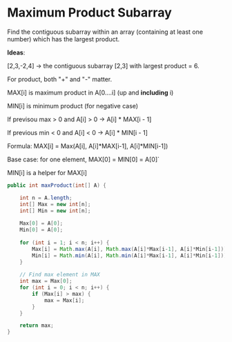 # Maximum Product Subarray

Find the contiguous subarray within an array (containing at least one number) which has the largest product.

**Ideas**:

[2,3,-2,4] -> the contiguous subarray [2,3] with largest product = 6.

For product, both "+" and "-" matter.

MAX[i] is maximum product in A[0....i] (up and **including** i)

MIN[i] is minimum product (for negative case)

If previsou max > 0 and A[i] > 0 -> A[i] * MAX[i - 1]

If previous min < 0 and A[i] < 0 -> A[i] * MIN[i - 1]

Formula: MAX[i] = Max(A[i], A[i]*MAX[i-1], A[i]*MIN[i-1])
 
Base case: for one element, MAX[0] = MIN[0] = A[0]`

MIN[i] is a helper for MAX[i]


```java
public int maxProduct(int[] A) {

    int n = A.length;
    int[] Max = new int[n];
    int[] Min = new int[n];
    
    Max[0] = A[0];
    Min[0] = A[0];
    
    for (int i = 1; i < n; i++) {
        Max[i] = Math.max(A[i], Math.max(A[i]*Max[i-1], A[i]*Min[i-1]));
        Min[i] = Math.min(A[i], Math.min(A[i]*Max[i-1], A[i]*Min[i-1]));
    }
    
    // Find max element in MAX
    int max = Max[0];
    for (int i = 0; i < n; i++) {
        if (Max[i] > max) {
            max = Max[i];
        }
    }

    return max;
}

```
